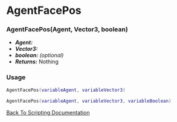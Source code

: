 # AgentFacePos

### AgentFacePos(Agent, Vector3, boolean)
- ***Agent:*** 
- ***Vector3:*** 
- ***boolean:*** *(optional)* 
- ***Returns:*** Nothing

### Usage

```Lua
AgentFacePos(variableAgent, variableVector3)
```

```Lua
AgentFacePos(variableAgent, variableVector3, variableBoolean)
```



[Back To Scripting Documentation](../README.md)
